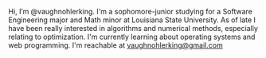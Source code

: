 Hi, I’m @vaughnohlerking. I'm a sophomore-junior studying for a Software Engineering major and Math minor at Louisiana State University. As of late I have been really interested in algorithms and numerical methods, especially relating to optimization. I'm currently learning about operating systems and web programming.
I'm reachable at vaughnohlerking@gmail.com
